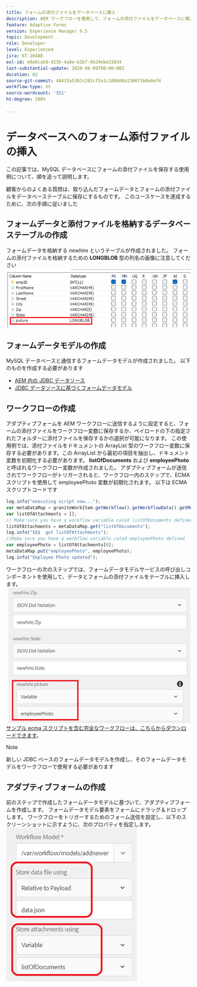 ```yaml
---
title: フォームの添付ファイルをデータベースに挿入
description: AEM ワークフローを使用して、フォームの添付ファイルをデータベースに挿入します。
feature: Adaptive Forms
version: Experience Manager 6.5
topic: Development
role: Developer
level: Experienced
jira: KT-10488
exl-id: e8a6cab8-423b-4a8e-b2b7-9b24ebe23834
last-substantial-update: 2020-06-09T00:00:00Z
duration: 82
source-git-commit: 48433a5367c281cf5a1c106b08a1306f1b0e8ef4
workflow-type: ht
source-wordcount: '351'
ht-degree: 100%

---
```


# データベースへのフォーム添付ファイルの挿入

この記事では、MySQL データベースにフォームの添付ファイルを保存する使用例について、順を追って説明します。

顧客からのよくある質問は、取り込んだフォームデータとフォームの添付ファイルをデータベーステーブルに保存にするものです。
このユースケースを達成するために、次の手順に従いました

## フォームデータと添付ファイルを格納するデータベーステーブルの作成

フォームデータを格納する newhire というテーブルが作成されました。 フォームの添付ファイルを格納するための **LONGBLOB** 型の列名の画像に注意してください
![table-schema](assets/insert-picture-table.png)

## フォームデータモデルの作成

MySQL データベースと通信するフォームデータモデルが作成されました。 以下のものを作成する必要があります

* [AEM 内の JDBC データソース](./data-integration-technical-video-setup.md)
* [JDBC データソースに基づくフォームデータモデル](./jdbc-data-model-technical-video-use.md)

## ワークフローの作成

アダプティブフォームを AEM ワークフローに送信するように設定すると、フォームの添付ファイルをワークフロー変数に保存するか、ペイロードの下の指定されたフォルダーに添付ファイルを保存するかの選択が可能になります。 この使用例では、添付ファイルをドキュメントの ArrayList 型のワークフロー変数に保存する必要があります。この ArrayList から最初の項目を抽出し、ドキュメント変数を初期化する必要があります。 **listOfDocuments** および **employeePhoto** と呼ばれるワークフロー変数が作成されました。
アダプティブフォームが送信されてワークフローがトリガーされると、ワークフロー内のステップで、ECMA スクリプトを使用して employeePhoto 変数が初期化されます。 以下は ECMA スクリプトコードです

```javascript
log.info("executing script now...");
var metaDataMap = graniteWorkItem.getWorkflow().getWorkflowData().getMetaDataMap();
var listOfAttachments = [];
// Make sure you have a workflow variable caled listOfDocuments defined
listOfAttachments = metaDataMap.get("listOfDocuments");
log.info("$$$  got listOfAttachments");
//Make sure you have a workflow variable caled employeePhoto defined
var employeePhoto = listOfAttachments[0];
metaDataMap.put("employeePhoto", employeePhoto);
log.info("Employee Photo updated");
```

ワークフローの次のステップでは、フォームデータモデルサービスの呼び出しコンポーネントを使用して、データとフォームの添付ファイルをテーブルに挿入します。
![insert-pic](assets/fdm-insert-pic.png)
[サンプル ecma スクリプトを含む完全なワークフローは、こちらからダウンロードできます](assets/add-new-employee.zip)。

>[!NOTE]
> 新しい JDBC ベースのフォームデータモデルを作成し、そのフォームデータモデルをワークフローで使用する必要があります

## アダプティブフォームの作成

前のステップで作成したフォームデータモデルに基づいて、アダプティブフォームを作成します。 フォームデータモデル要素をフォームにドラッグ＆ドロップします。 ワークフローをトリガーするためのフォーム送信を設定し、以下のスクリーンショットに示すように、次のプロパティを指定します。
![form-attachments](assets/form-attachments.png)
